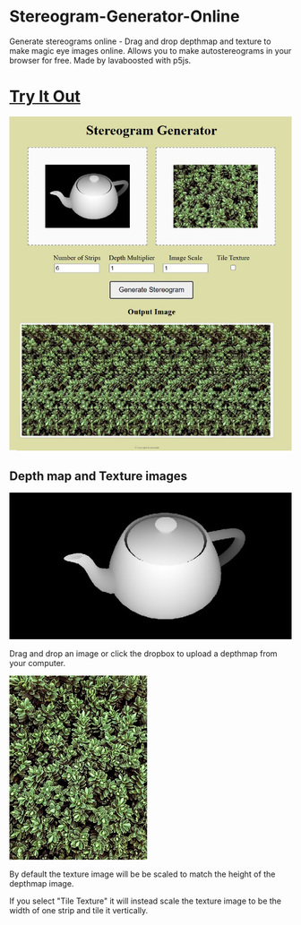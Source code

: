 # Stereogram-Generator-Online
Generate stereograms online - Drag and drop depthmap and texture to make magic eye images online.  Allows you to make autostereograms in your browser for free.  Made by lavaboosted with p5js.

# [Try It Out]([https://ammonb.github.io/stereogram-raycaster/](https://camelcasesensitive.github.io/Stereogram-Generator-Online/))

![Stereogram Generator Software](./Example.jpg "Stereogram generator")

## Depth map and Texture images
![Teapot Depthmap](./Teapot.jpg "Teapot depthmap")

Drag and drop an image or click the dropbox to upload a depthmap from your computer. 

![Bushes texture](./Bushes.jpg "Bushes texture")

By default the texture image will be be scaled to match the height of the depthmap image. 

If you select "Tile Texture" it will instead scale the texture image to be the width of one strip and tile it vertically. 


